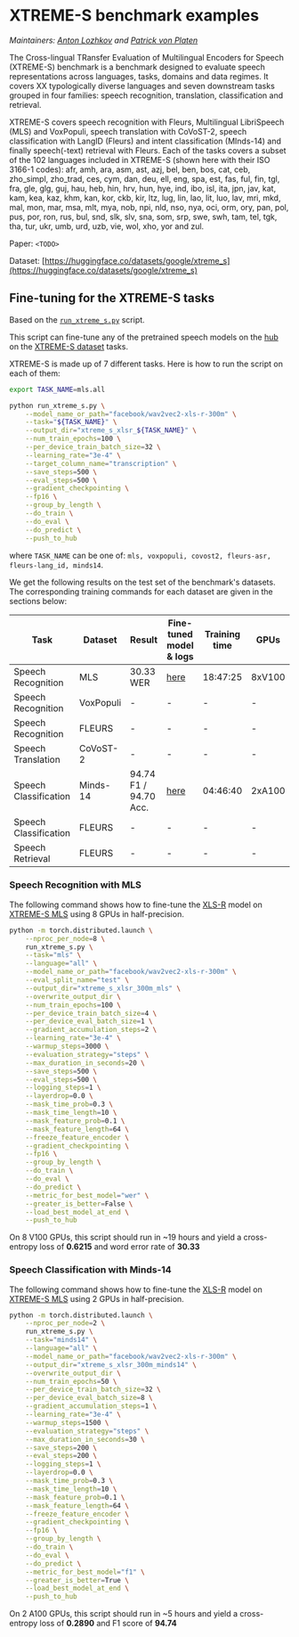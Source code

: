 <!---
Copyright 2022 The HuggingFace Team. All rights reserved.

Licensed under the Apache License, Version 2.0 (the "License");
you may not use this file except in compliance with the License.
You may obtain a copy of the License at

    http://www.apache.org/licenses/LICENSE-2.0

Unless required by applicable law or agreed to in writing, software
distributed under the License is distributed on an "AS IS" BASIS,
WITHOUT WARRANTIES OR CONDITIONS OF ANY KIND, either express or implied.
See the License for the specific language governing permissions and
limitations under the License.
-->

# XTREME-S benchmark examples

*Maintainers: [Anton Lozhkov](https://github.com/anton-l) and [Patrick von Platen](https://github.com/patrickvonplaten)*

The Cross-lingual TRansfer Evaluation of Multilingual Encoders for Speech (XTREME-S) benchmark is a benchmark designed to evaluate speech representations across languages, tasks, domains and data regimes. It covers XX typologically diverse languages and seven downstream tasks grouped in four families: speech recognition, translation, classification and retrieval.

XTREME-S covers speech recognition with Fleurs, Multilingual LibriSpeech (MLS) and VoxPopuli, speech translation with CoVoST-2, speech classification with LangID (Fleurs) and intent classification (MInds-14) and finally speech(-text) retrieval with Fleurs. Each of the tasks covers a subset of the 102 languages included in XTREME-S (shown here with their ISO 3166-1 codes): afr, amh, ara, asm, ast, azj, bel, ben, bos, cat, ceb, zho_simpl, zho_trad, ces, cym, dan, deu, ell, eng, spa, est, fas, ful, fin, tgl, fra, gle, glg, guj, hau, heb, hin, hrv, hun, hye, ind, ibo, isl, ita, jpn, jav, kat, kam, kea, kaz, khm, kan, kor, ckb, kir, ltz, lug, lin, lao, lit, luo, lav, mri, mkd, mal, mon, mar, msa, mlt, mya, nob, npi, nld, nso, nya, oci, orm, ory, pan, pol, pus, por, ron, rus, bul, snd, slk, slv, sna, som, srp, swe, swh, tam, tel, tgk, tha, tur, ukr, umb, urd, uzb, vie, wol, xho, yor and zul.

Paper: `<TODO>`

Dataset: [https://huggingface.co/datasets/google/xtreme_s](https://huggingface.co/datasets/google/xtreme_s)

## Fine-tuning for the XTREME-S tasks

Based on the [`run_xtreme_s.py`](https://github.com/huggingface/transformers/blob/master/examples/research_projects/xtreme-s/run_xtreme_s.py) script.

This script can fine-tune any of the pretrained speech models on the [hub](https://huggingface.co/models?pipeline_tag=automatic-speech-recognition) on the [XTREME-S dataset](https://huggingface.co/datasets/google/xtreme_s) tasks.

XTREME-S is made up of 7 different tasks. Here is how to run the script on each of them:

```bash
export TASK_NAME=mls.all

python run_xtreme_s.py \
    --model_name_or_path="facebook/wav2vec2-xls-r-300m" \
    --task="${TASK_NAME}" \
    --output_dir="xtreme_s_xlsr_${TASK_NAME}" \
    --num_train_epochs=100 \
    --per_device_train_batch_size=32 \
    --learning_rate="3e-4" \
    --target_column_name="transcription" \
    --save_steps=500 \
    --eval_steps=500 \
    --gradient_checkpointing \
    --fp16 \
    --group_by_length \
    --do_train \
    --do_eval \
    --do_predict \
    --push_to_hub
```

where `TASK_NAME` can be one of: `mls, voxpopuli, covost2, fleurs-asr, fleurs-lang_id, minds14`.

We get the following results on the test set of the benchmark's datasets. 
The corresponding training commands for each dataset are given in the sections below:

| Task                  | Dataset   | Result                | Fine-tuned model & logs                                            | Training time | GPUs   |
|-----------------------|-----------|-----------------------|--------------------------------------------------------------------|---------------|--------|
| Speech Recognition    | MLS       | 30.33 WER             | [here](https://huggingface.co/anton-l/xtreme_s_xlsr_300m_mls/)     | 18:47:25      | 8xV100 |
| Speech Recognition    | VoxPopuli | -                     | -                                                                  | -             | -      |
| Speech Recognition    | FLEURS    | -                     | -                                                                  | -             | -      |
| Speech Translation    | CoVoST-2  | -                     | -                                                                  | -             | -      |
| Speech Classification | Minds-14  | 94.74 F1 / 94.70 Acc. | [here](https://huggingface.co/anton-l/xtreme_s_xlsr_300m_minds14/) | 04:46:40      | 2xA100 |
| Speech Classification | FLEURS    | -                     | -                                                                  | -             | -      |
| Speech Retrieval      | FLEURS    | -                     | -                                                                  | -             | -      |

### Speech Recognition with MLS

The following command shows how to fine-tune the [XLS-R](https://huggingface.co/docs/transformers/master/model_doc/xls_r) model on [XTREME-S MLS](https://huggingface.co/datasets/google/xtreme_s#multilingual-librispeech-mls) using 8 GPUs in half-precision.

```bash
python -m torch.distributed.launch \
    --nproc_per_node=8 \
    run_xtreme_s.py \
    --task="mls" \
    --language="all" \
    --model_name_or_path="facebook/wav2vec2-xls-r-300m" \
    --eval_split_name="test" \
    --output_dir="xtreme_s_xlsr_300m_mls" \
    --overwrite_output_dir \
    --num_train_epochs=100 \
    --per_device_train_batch_size=4 \
    --per_device_eval_batch_size=1 \
    --gradient_accumulation_steps=2 \
    --learning_rate="3e-4" \
    --warmup_steps=3000 \
    --evaluation_strategy="steps" \
    --max_duration_in_seconds=20 \
    --save_steps=500 \
    --eval_steps=500 \
    --logging_steps=1 \
    --layerdrop=0.0 \
    --mask_time_prob=0.3 \
    --mask_time_length=10 \
    --mask_feature_prob=0.1 \
    --mask_feature_length=64 \
    --freeze_feature_encoder \
    --gradient_checkpointing \
    --fp16 \
    --group_by_length \
    --do_train \
    --do_eval \
    --do_predict \
    --metric_for_best_model="wer" \
    --greater_is_better=False \
    --load_best_model_at_end \
    --push_to_hub
```

On 8 V100 GPUs, this script should run in ~19 hours and yield a cross-entropy loss of **0.6215** and word error rate of **30.33**

### Speech Classification with Minds-14

The following command shows how to fine-tune the [XLS-R](https://huggingface.co/docs/transformers/master/model_doc/xls_r) model on [XTREME-S MLS](https://huggingface.co/datasets/google/xtreme_s#intent-classification---minds-14) using 2 GPUs in half-precision.

```bash
python -m torch.distributed.launch \
    --nproc_per_node=2 \
    run_xtreme_s.py \
    --task="minds14" \
    --language="all" \
    --model_name_or_path="facebook/wav2vec2-xls-r-300m" \
    --output_dir="xtreme_s_xlsr_300m_minds14" \
    --overwrite_output_dir \
    --num_train_epochs=50 \
    --per_device_train_batch_size=32 \
    --per_device_eval_batch_size=8 \
    --gradient_accumulation_steps=1 \
    --learning_rate="3e-4" \
    --warmup_steps=1500 \
    --evaluation_strategy="steps" \
    --max_duration_in_seconds=30 \
    --save_steps=200 \
    --eval_steps=200 \
    --logging_steps=1 \
    --layerdrop=0.0 \
    --mask_time_prob=0.3 \
    --mask_time_length=10 \
    --mask_feature_prob=0.1 \
    --mask_feature_length=64 \
    --freeze_feature_encoder \
    --gradient_checkpointing \
    --fp16 \
    --group_by_length \
    --do_train \
    --do_eval \
    --do_predict \
    --metric_for_best_model="f1" \
    --greater_is_better=True \
    --load_best_model_at_end \
    --push_to_hub
```

On 2 A100 GPUs, this script should run in ~5 hours and yield a cross-entropy loss of **0.2890** and F1 score of **94.74**
